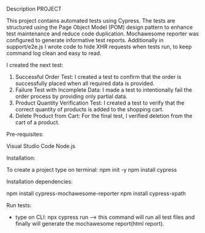 Description PROJECT

This project contains automated tests using Cypress. The tests are structured using the Page Object Model (POM) design pattern to enhance test maintenance and reduce code duplication. Mochawesome reporter was configured to generate informative test reports. Additionally in support/e2e.js I wrote code to hide XHR requests when tests run, to keep command log clean and easy to read.

I created the next test:

1. Successful Order Test: I created a test to confirm that the order is successfully placed when all required data is provided.
2. Failure Test with Incomplete Data: I made a test to intentionally fail the order process by providing only partial data.
3. Product Quantity Verification Test: I created a test to verify that the correct quantity of products is added to the shopping cart.
4. Delete Product from Cart: For the final test, I verified deletion from the cart of a product.

Pre-requisites:

Visual Studio Code
Node.js

Installation:

To create a project type on terminal:
npm init -y
npm install cypress

Installation dependencies:

npm install cypress-mochawesome-reporter
npm install cypress-xpath

Run tests:

- type on CLI: npx cypress run --> this command will run all test files and finally will generate the mochawesome report(html report).
